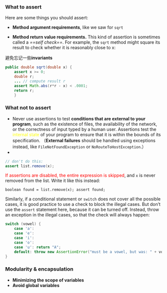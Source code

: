 ### What to assert

Here are some things you should assert:

- **Method argument requirements**, like we saw for `sqrt`

- **Method return value requirements.** This kind of assertion is sometimes called a _==self check==_. For example, the `sqrt` method might square its result to check whether it is reasonably close to x:

避免忘记一些**invariants**

```java
public double sqrt(double x) {
	assert x >= 0;     
	double r;     
	... // compute result r    
	assert Math.abs(r*r - x) < .0001;    
	return r; 
	}
```

### What not to assert
- Never use assertions to test **conditions that are external to your program**, such as the existence of files, the availability of the network, or the correctness of input typed by a human user. Assertions test the <font color="#ffff00">internal</font> <font color="#ffff00">state</font> of your program to ensure that it is within the bounds of its specification. （**External failures** should be handled using exceptions instead, like `FileNotFoundException` or `NoRouteToHostException`.）
- 
```java
// don't do this:
assert list.remove(x);
```

<font color="#ff0000">If assertions are disabled, the entire expression is skipped</font>, and `x` is never removed from the list. Write it like this instead:

`boolean found = list.remove(x); assert found;`

Similarly, if a conditional statement or `switch` does not cover all the possible cases, it is good practice to use a check to block the illegal cases. But don’t use the `assert` statement here, because it can be turned off. Instead, throw an exception in the illegal cases, so that the check will always happen:

```java
switch (vowel) {   
	case 'a':   
	case 'e':   
	case 'i':   
	case 'o':   
	case 'u': return "A";   
	default: throw new AssertionError("must be a vowel, but was: " + vowel);
}
```

### Modularity & encapsulation
- **Minimizing the scope of variables**
- **Avoid global variables**